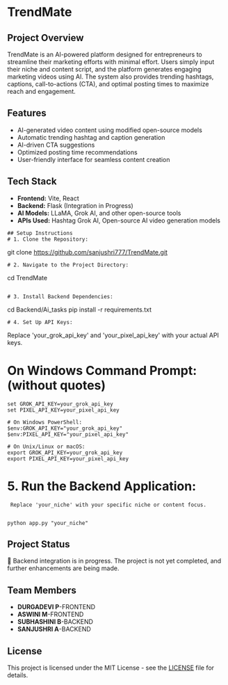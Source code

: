 # TrendMate

## Project Overview
TrendMate is an AI-powered platform designed for entrepreneurs to streamline their marketing efforts with minimal effort. Users simply input their niche and content script, and the platform generates engaging marketing videos using AI. The system also provides trending hashtags, captions, call-to-actions (CTA), and optimal posting times to maximize reach and engagement.

## Features
- AI-generated video content using modified open-source models
- Automatic trending hashtag and caption generation
- AI-driven CTA suggestions
- Optimized posting time recommendations
- User-friendly interface for seamless content creation

## Tech Stack
- **Frontend:** Vite, React
- **Backend:** Flask (Integration in Progress)
- **AI Models:** LLaMA, Grok AI, and other open-source tools
- **APIs Used:** Hashtag Grok AI, Open-source AI video generation models
```
## Setup Instructions
# 1. Clone the Repository:
```
git clone https://github.com/sanjushri777/TrendMate.git
```
# 2. Navigate to the Project Directory:
```
cd TrendMate
```

# 3. Install Backend Dependencies:
```
cd Backend/Ai_tasks
pip install -r requirements.txt
```
# 4. Set Up API Keys:
```
 Replace 'your_grok_api_key' and 'your_pixel_api_key' with your actual API keys.

# On Windows Command Prompt:(without quotes)
```
set GROK_API_KEY=your_grok_api_key
set PIXEL_API_KEY=your_pixel_api_key
```
```
# On Windows PowerShell:
$env:GROK_API_KEY="your_grok_api_key"
$env:PIXEL_API_KEY="your_pixel_api_key"
```
```
# On Unix/Linux or macOS:
export GROK_API_KEY=your_grok_api_key
export PIXEL_API_KEY=your_pixel_api_key
```

# 5. Run the Backend Application:
```
 Replace 'your_niche' with your specific niche or content focus.
 

python app.py "your_niche"

```
  

## Project Status
🚧 Backend integration is in progress. The project is not yet completed, and further enhancements are being made.

## Team Members
- **DURGADEVI P**-FRONTEND
- **ASWINI M**-FRONTEND
- **SUBHASHINI B**-BACKEND
- **SANJUSHRI A**-BACKEND

## License
This project is licensed under the MIT License - see the [LICENSE](LICENSE) file for details.

